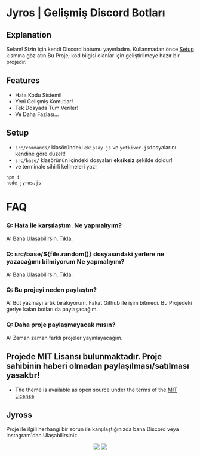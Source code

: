 # Jyros | Gelişmiş Discord Botları

## Explanation

Selam! Sizin için kendi Discord botumu yayınladım. Kullanmadan önce [Setup]() kısmına göz atın.Bu Proje; kod bilgisi olanlar için geliştirilmeye hazır bir projedir.

## Features

* Hata Kodu Sistemi!
* Yeni Gelişmiş Komutlar!
* Tek Dosyada Tüm Veriler!
* Ve Daha Fazlası...

## Setup



* `src/commands/` klasöründeki `ekipsay.js` ve `yetkiver.js`dosyalarını kendine göre düzelt!
* `src/base/` klasörünün içindeki dosyaları __eksiksiz__ şekilde doldur!
* ve terminale sihirli kelimeleri yaz!

```bash
npm i
node jyros.js
```

# FAQ

### Q: Hata ile karşılaştım. Ne yapmalıyım?
A: Bana Ulaşabilirsin. [Tıkla.](https://github.com/Jyros/jyross-bots#jyross)

### Q: src/base/${file.random()} dosyasındaki yerlere ne yazacağımı bilmiyorum Ne yapmalıyım?
A: Bana Ulaşabilirsin. [Tıkla.](https://github.com/Jyros/jyross-bots#jyross)

### Q: Bu projeyi neden paylaştın?
A: Bot yazmayı artık bırakıyorum. Fakat Github ile işim bitmedi. Bu Projedeki geriye kalan botları da paylaşacağım. 

### Q: Daha proje paylaşmayacak mısın?
A: Zaman zaman farklı projeler yayınlayacağım.

## Projede MIT Lisansı bulunmaktadır. Proje sahibinin haberi olmadan paylaşılması/satılması yasaktır! 
* The theme is available as open source under the terms of the [MIT License](https://github.com/Jyros/jyross-bots/blob/main/LICENSE)


## Jyross

Proje ile ilgili herhangi bir sorun ile karşılaştığınızda bana Discord veya Instagram'dan Ulaşabilirsiniz.

<p align="center">
 <a href="https://discord.com/users/796032235085627422" target"blank_"><img src="https://img.shields.io/badge/Discord%20-7289DA.svg?&style=for-the-badge&logo=discord&logoColor=white"></a>
 <a href="https://www.instagram.com/jyros1/" target"blank_"><img src="https://img.shields.io/badge/INSTAGRAM%20-DC3175.svg?&style=for-the-badge&logo=instagram&logoColor=white"></a>
